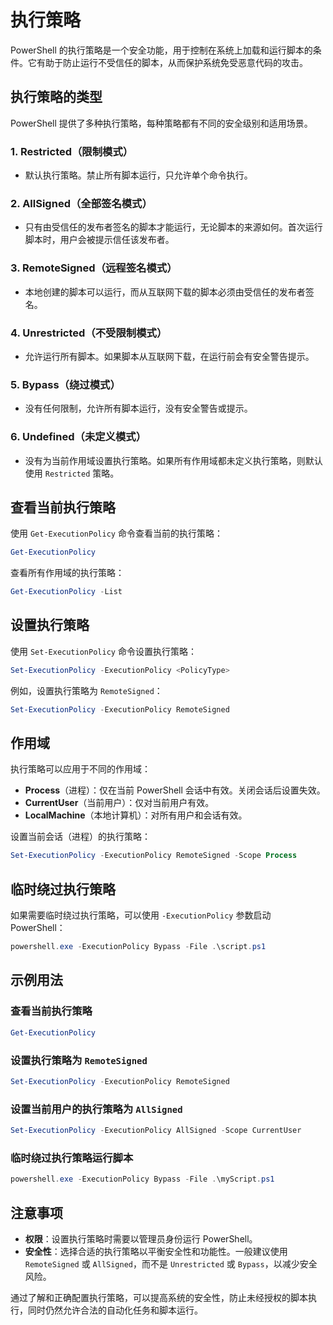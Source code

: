 # 执行策略
PowerShell 的执行策略是一个安全功能，用于控制在系统上加载和运行脚本的条件。它有助于防止运行不受信任的脚本，从而保护系统免受恶意代码的攻击。

## 执行策略的类型

PowerShell 提供了多种执行策略，每种策略都有不同的安全级别和适用场景。

### 1. **Restricted**（限制模式）
   - 默认执行策略。禁止所有脚本运行，只允许单个命令执行。
   
### 2. **AllSigned**（全部签名模式）
   - 只有由受信任的发布者签名的脚本才能运行，无论脚本的来源如何。首次运行脚本时，用户会被提示信任该发布者。

### 3. **RemoteSigned**（远程签名模式）
   - 本地创建的脚本可以运行，而从互联网下载的脚本必须由受信任的发布者签名。

### 4. **Unrestricted**（不受限制模式）
   - 允许运行所有脚本。如果脚本从互联网下载，在运行前会有安全警告提示。

### 5. **Bypass**（绕过模式）
   - 没有任何限制，允许所有脚本运行，没有安全警告或提示。

### 6. **Undefined**（未定义模式）
   - 没有为当前作用域设置执行策略。如果所有作用域都未定义执行策略，则默认使用 `Restricted` 策略。

## 查看当前执行策略

使用 `Get-ExecutionPolicy` 命令查看当前的执行策略：

```powershell
Get-ExecutionPolicy
```

查看所有作用域的执行策略：

```powershell
Get-ExecutionPolicy -List
```

## 设置执行策略

使用 `Set-ExecutionPolicy` 命令设置执行策略：

```powershell
Set-ExecutionPolicy -ExecutionPolicy <PolicyType>
```

例如，设置执行策略为 `RemoteSigned`：

```powershell
Set-ExecutionPolicy -ExecutionPolicy RemoteSigned
```

## 作用域

执行策略可以应用于不同的作用域：

- **Process**（进程）：仅在当前 PowerShell 会话中有效。关闭会话后设置失效。
- **CurrentUser**（当前用户）：仅对当前用户有效。
- **LocalMachine**（本地计算机）：对所有用户和会话有效。

设置当前会话（进程）的执行策略：

```powershell
Set-ExecutionPolicy -ExecutionPolicy RemoteSigned -Scope Process
```

## 临时绕过执行策略

如果需要临时绕过执行策略，可以使用 `-ExecutionPolicy` 参数启动 PowerShell：

```powershell
powershell.exe -ExecutionPolicy Bypass -File .\script.ps1
```

## 示例用法

### 查看当前执行策略

```powershell
Get-ExecutionPolicy
```

### 设置执行策略为 `RemoteSigned`

```powershell
Set-ExecutionPolicy -ExecutionPolicy RemoteSigned
```

### 设置当前用户的执行策略为 `AllSigned`

```powershell
Set-ExecutionPolicy -ExecutionPolicy AllSigned -Scope CurrentUser
```

### 临时绕过执行策略运行脚本

```powershell
powershell.exe -ExecutionPolicy Bypass -File .\myScript.ps1
```

## 注意事项

- **权限**：设置执行策略时需要以管理员身份运行 PowerShell。
- **安全性**：选择合适的执行策略以平衡安全性和功能性。一般建议使用 `RemoteSigned` 或 `AllSigned`，而不是 `Unrestricted` 或 `Bypass`，以减少安全风险。

通过了解和正确配置执行策略，可以提高系统的安全性，防止未经授权的脚本执行，同时仍然允许合法的自动化任务和脚本运行。